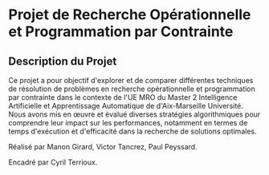 # Projet de Recherche Opérationnelle et Programmation par Contrainte

## Description du Projet
Ce projet a pour objectif d'explorer et de comparer différentes techniques de résolution de problèmes en recherche opérationnelle et programmation par contrainte dans le contexte de l'UE MRO du Master 2 Intelligence Artificielle et Apprentissage Automatique de d'Aix-Marseille Université. 
Nous avons mis en œuvre et évalué diverses stratégies algorithmiques pour comprendre leur impact sur les performances, notamment en termes de temps d'exécution et d'efficacité dans la recherche de solutions optimales.

Réalisé par Manon Girard, Victor Tancrez, Paul Peyssard.

Encadré par Cyril Terrioux.
